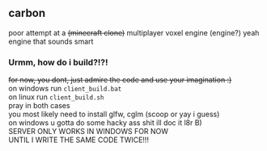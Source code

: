 ## carbon
poor attempt at a ~~(minecraft clone)~~ multiplayer voxel engine (engine?) yeah engine that sounds smart

### Urmm, how do i build?!?!
~~for now, you dont, just admire the code and use your imagination :)~~  
on windows run `client_build.bat`  
on linux run `client_build.sh`  
pray in both cases  
you most likely need to install glfw, cglm (scoop or yay i guess)  
on windows u gotta do some hacky ass shit ill doc it l8r B)  
SERVER ONLY WORKS IN WINDOWS FOR NOW  
UNTIL I WRITE THE SAME CODE TWICE!!!